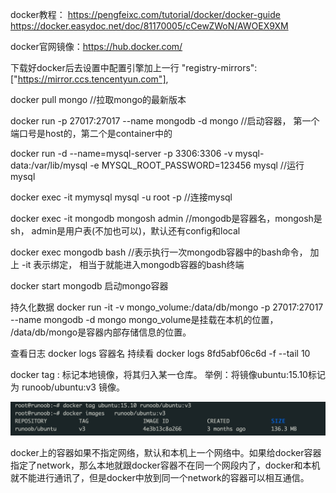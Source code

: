 docker教程： https://pengfeixc.com/tutorial/docker/docker-guide
		https://docker.easydoc.net/doc/81170005/cCewZWoN/AWOEX9XM

docker官网镜像：https://hub.docker.com/

下载好docker后去设置中配置引擎加上一行
 "registry-mirrors":["https://mirror.ccs.tencentyun.com"],



docker pull mongo //拉取mongo的最新版本

docker run -p 27017:27017 --name mongodb -d mongo    //启动容器， 第一个端口号是host的，第二个是container中的

docker run -d --name=mysql-server -p 3306:3306 -v mysql-data:/var/lib/mysql -e MYSQL_ROOT_PASSWORD=123456 mysql  //运行mysql

docker exec -it mymysql mysql  -u root -p  //连接mysql

docker exec -it mongodb	mongosh  admin   //mongodb是容器名，mongosh是sh， admin是用户表(不加也可以)，默认还有config和local

docker exec mongodb bash  	//表示执行一次mongodb容器中的bash命令， 加上 -it 表示绑定， 相当于就能进入mongodb容器的bash终端

docker start mongodb	启动mongo容器

持久化数据
docker run -it -v mongo_volume:/data/db/mongo -p 27017:27017 --name mongodb -d mongo   mongo_volume是挂载在本机的位置， /data/db/mongo是容器内部存储信息的位置。



查看日志
docker logs 容器名
持续看
docker logs 8fd5abf06c6d -f --tail 10

docker tag : 标记本地镜像，将其归入某一仓库。
举例：将镜像ubuntu:15.10标记为 runoob/ubuntu:v3 镜像。

![](../pic/20230516-222221.jpeg)



docker上的容器如果不指定网络，默认和本机上一个网络中。如果给docker容器指定了network，那么本地就跟docker容器不在同一个网段内了，docker和本机就不能进行通讯了，但是docker中放到同一个network的容器可以相互通信。